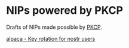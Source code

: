 # NIPs powered by PKCP
Drafts of NIPs made possible by [PKCP](https://github.com/pubkeychain/pkc-protocol).

[alpaca - Key rotation for nostr users](https://github.com/pubkeychain/nips/blob/main/alpaca.md)
